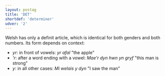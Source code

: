 ```yaml
---
layout: postag
title: 'DET'
shortdef: 'determiner'
udver: '2'
---
```


Welsh has only a definit article, which is identical for both genders and both numbers. Its form depends on context:
* _yr_: in front of vowels: _yr afal_ "the apple"
* _'r_: after a word ending with a vowel: _Mae'r dyn hwn yn gryf_ "this man is strong"
* _y_: in all other cases: _Mi welais y dyn_ "I saw the man"


<!-- Interlanguage links updated Ne 5. května 2024, 18:19:35 CEST -->
